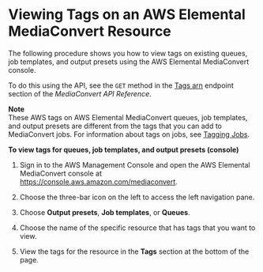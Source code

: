 # Viewing Tags on an AWS Elemental MediaConvert Resource<a name="view-tags-on-resource"></a>

The following procedure shows you how to view tags on existing queues, job templates, and output presets using the AWS Elemental MediaConvert console\.

To do this using the API, see the `GET` method in the [Tags arn](https://docs.aws.amazon.com/mediaconvert/latest/apireference/tags-arn.html) endpoint section of the *MediaConvert API Reference*\.

**Note**  
These AWS tags on AWS Elemental MediaConvert queues, job templates, and output presets are different from the tags that you can add to MediaConvert jobs\. For information about tags on jobs, see [Tagging Jobs](tagging-jobs.md)\.

**To view tags for queues, job templates, and output presets \(console\)**

1. Sign in to the AWS Management Console and open the AWS Elemental MediaConvert console at [https://console\.aws\.amazon\.com/mediaconvert](https://console.aws.amazon.com/mediaconvert)\.

1. Choose the three\-bar icon on the left to access the left navigation pane\.

1. Choose **Output presets**, **Job templates**, or **Queues**\.

1. Choose the name of the specific resource that has tags that you want to view\.

1. View the tags for the resource in the **Tags** section at the bottom of the page\.